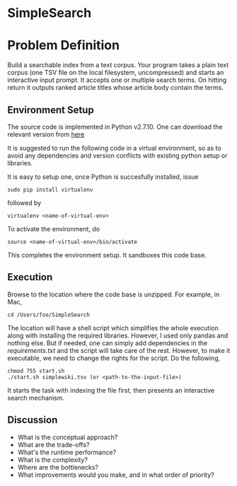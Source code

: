 # SimpleSearch

# Problem Definition
Build a searchable index from a text corpus. Your program takes a plain text corpus (one TSV file
on the local filesystem, uncompressed) and starts an interactive input prompt. It accepts one or
multiple search terms. On hitting return it outputs ranked article titles whose article body contain
the terms.



## Environment Setup
The source code is implemented in Python v2.7.10. One can download the relevant version
from [here](https://www.python.org/downloads/release/python-2710/)

It is suggested to run the following code in a virtual environment, so as to avoid any dependencies and
version conflicts with existing python setup or libraries.

It is easy to setup one, once Python is succesfully installed, issue
```
sudo pip install virtualenv
```
followed by
```
virtualenv <name-of-virtual-env>
```

To activate the environment, do
```
source <name-of-virtual-env>/bin/activate
```
This completes the environment setup. It sandboxes this code base.

## Execution

Browse to the location where the code base is unzipped. For example, in Mac,
```
cd /Users/foo/SimpleSearch
```

The location will have a shell script which simplifies the whole execution along with installing the required libraries.
However, I used only pandas and nothing else. But if needed, one can simply add dependencies in the
*requirements.txt* and the script will take care of the rest. However, to make it executable, we need to change the
rights for the script. Do the following,
```
chmod 755 start.sh
./start.sh simplewiki.tsv (or <path-to-the-input-file>)
```
It starts the task with indexing the file first, then presents an interactive search mechanism.

## Discussion
* What is the conceptual approach?
* What are the trade-offs?
* What's the runtime performance?
* What is the complexity?
* Where are the bottlenecks?
* What improvements would you make, and in what order of priority?